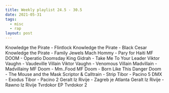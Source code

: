 ```yaml
---
title: Weekly playlist 24.5 - 30.5
date: 2021-05-31
tags:
  - misc
  - rap
layout: post
---
```


Knowledge the Pirate - Flintlock
Knowledge the Pirate - Black Cesar
Knowledge the Pirate - Family Jewels
Mach Hommy - Pary for Haiti
MF DOOM - Operatio Doomsday
King Gidrah - Take Me To Your Leader
Viktor Vaughn - Vaudeville Villain
Viktor Vaughn - Venomous Villain
Madvillain - Madvillainy
MF Doom - Mm..Food
MF Doom - Born Like This
Danger Doom - The Mouse and the Mask
Scriptor & Calltrain - Strip
Tibor - Pacino 5
DMX - Exodus
Tibor - Pacino 2
Geralt Iz Rivije - Zagreb je Atlanta
Geralt Iz Rivije - Rawno Iz Rivije
Tvrdokor EP
Tvrdokor 2
